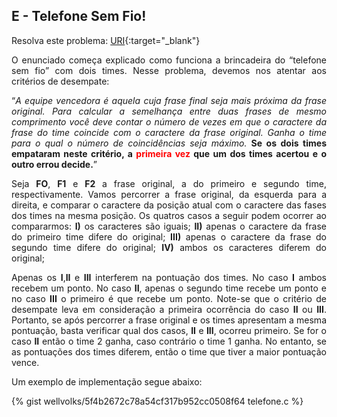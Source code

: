  <div id="telefone">
 
 </div>
 
## E - Telefone Sem Fio!

Resolva este problema:
[URI][uri-1448]{:target="_blank"}

<p align="justify">
O enunciado começa explicado como funciona a brincadeira do “telefone sem fio” com dois times. Nesse problema, devemos nos atentar aos critérios de desempate: 
</p>

<p align="justify">
 “<i>A equipe vencedora é aquela cuja frase final seja mais próxima da frase original. Para calcular a semelhança entre duas frases de mesmo comprimento você deve contar o número de vezes em que o caractere da frase do time coincide com o caractere da frase original. Ganha o time para o qual o número de coincidências seja máximo.</i> <b>Se os dois times empataram neste critério, a <font color="red"> primeira vez </font> que um dos times acertou e o outro errou decide.</b>”
</p>

<p align="justify">
Seja <b>FO</b>, <b>F1</b> e <b>F2</b> a frase original, a do primeiro e segundo time, respectivamente. Vamos percorrer a frase original, da esquerda para a direita, e comparar o caractere da posição atual com o caractere das fases dos times na mesma posição. Os quatros casos a seguir podem ocorrer ao compararmos: <b>I)</b> os caracteres são iguais;  <b>II)</b> apenas o caractere da frase do primeiro time difere do original; <b>III)</b> apenas o caractere da frase do segundo time difere do original; <b>IV)</b> ambos os caracteres diferem do original;
</p>

<p align="justify">
Apenas os <b>I</b>,<b>II</b> e <b>III</b> interferem na pontuação dos times. No caso <b>I</b> ambos recebem um ponto. No caso <b>II</b>, apenas o segundo time recebe um ponto e no caso <b>III</b> o primeiro é que recebe um ponto. Note-se que o critério de desempate leva em consideração a primeira ocorrência do caso <b>II</b> ou <b>III</b>. Portanto, se após percorrer a frase original e os times apresentam a mesma pontuação, basta verificar qual dos casos, <b>II</b> e <b>III</b>, ocorreu primeiro. Se for o caso <b>II</b> então o time 2 ganha, caso contrário o time 1 ganha. No entanto, se as pontuações dos times diferem, então o time que tiver a maior pontuação vence. 
</p>

Um exemplo de implementação segue abaixo:

{% gist wellvolks/5f4b2672c78a54cf317b952cc0508f64 telefone.c %}

[uri-1448]:		https://www.urionlinejudge.com.br/judge/pt/problems/view/1448
